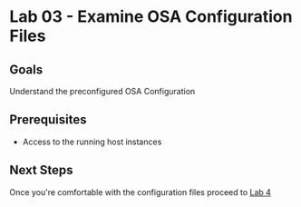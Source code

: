 # Lab 03 - Examine OSA Configuration Files

## Goals

Understand the preconfigured OSA Configuration

## Prerequisites

* Access to the running host instances

## Next Steps

Once you're comfortable with the configuration files proceed to [Lab 4](Lab04.md)
